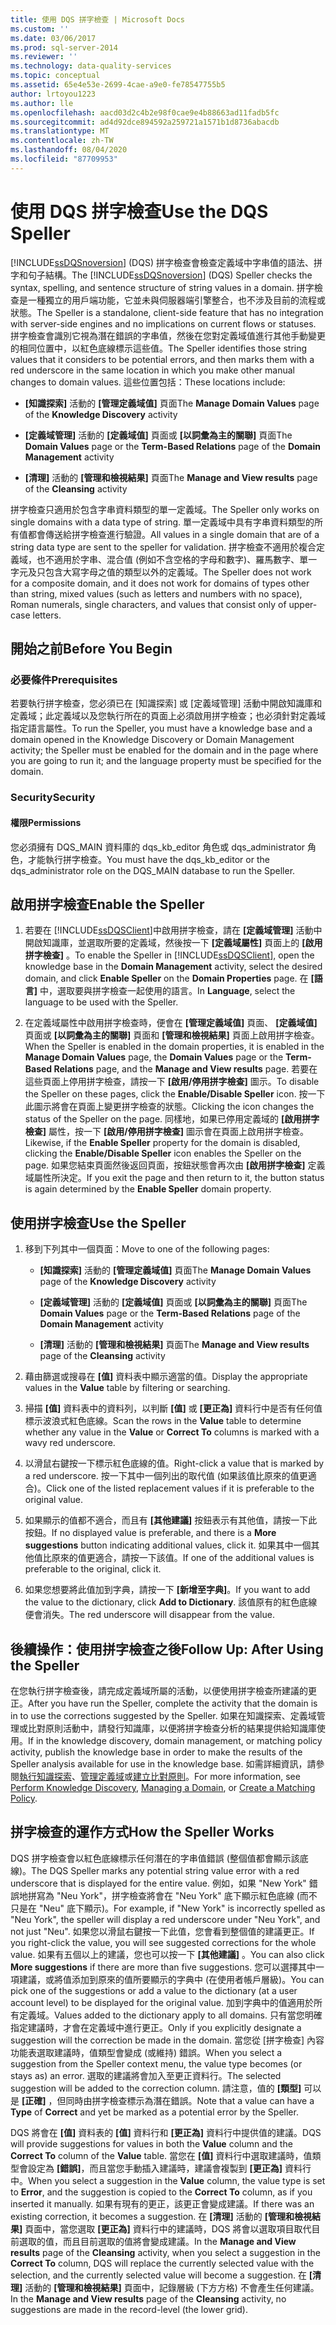 ```yaml
---
title: 使用 DQS 拼字檢查 | Microsoft Docs
ms.custom: ''
ms.date: 03/06/2017
ms.prod: sql-server-2014
ms.reviewer: ''
ms.technology: data-quality-services
ms.topic: conceptual
ms.assetid: 65e4e53e-2699-4cae-a9e0-fe78547755b5
author: lrtoyou1223
ms.author: lle
ms.openlocfilehash: aacd03d2c4b2e98f0cae9e4b88663ad11fadb5fc
ms.sourcegitcommit: ad4d92dce894592a259721a1571b1d8736abacdb
ms.translationtype: MT
ms.contentlocale: zh-TW
ms.lasthandoff: 08/04/2020
ms.locfileid: "87709953"
---
```

# <a name="use-the-dqs-speller"></a><span data-ttu-id="22178-102">使用 DQS 拼字檢查</span><span class="sxs-lookup"><span data-stu-id="22178-102">Use the DQS Speller</span></span>
  <span data-ttu-id="22178-103">[!INCLUDE[ssDQSnoversion](../includes/ssdqsnoversion-md.md)] (DQS) 拼字檢查會檢查定義域中字串值的語法、拼字和句子結構。</span><span class="sxs-lookup"><span data-stu-id="22178-103">The [!INCLUDE[ssDQSnoversion](../includes/ssdqsnoversion-md.md)] (DQS) Speller checks the syntax, spelling, and sentence structure of string values in a domain.</span></span> <span data-ttu-id="22178-104">拼字檢查是一種獨立的用戶端功能，它並未與伺服器端引擎整合，也不涉及目前的流程或狀態。</span><span class="sxs-lookup"><span data-stu-id="22178-104">The Speller is a standalone, client-side feature that has no integration with server-side engines and no implications on current flows or statuses.</span></span> <span data-ttu-id="22178-105">拼字檢查會識別它視為潛在錯誤的字串值，然後在您對定義域值進行其他手動變更的相同位置中，以紅色底線標示這些值。</span><span class="sxs-lookup"><span data-stu-id="22178-105">The Speller identifies those string values that it considers to be potential errors, and then marks them with a red underscore in the same location in which you make other manual changes to domain values.</span></span> <span data-ttu-id="22178-106">這些位置包括：</span><span class="sxs-lookup"><span data-stu-id="22178-106">These locations include:</span></span>  
  
-   <span data-ttu-id="22178-107">**[知識探索]** 活動的 **[管理定義域值]** 頁面</span><span class="sxs-lookup"><span data-stu-id="22178-107">The **Manage Domain Values** page of the **Knowledge Discovery** activity</span></span>  
  
-   <span data-ttu-id="22178-108">**[定義域管理]** 活動的 **[定義域值]** 頁面或 **[以詞彙為主的關聯]** 頁面</span><span class="sxs-lookup"><span data-stu-id="22178-108">The **Domain Values** page or the **Term-Based Relations** page of the **Domain Management** activity</span></span>  
  
-   <span data-ttu-id="22178-109">**[清理]** 活動的 **[管理和檢視結果]** 頁面</span><span class="sxs-lookup"><span data-stu-id="22178-109">The **Manage and View results** page of the **Cleansing** activity</span></span>  
  
 <span data-ttu-id="22178-110">拼字檢查只適用於包含字串資料類型的單一定義域。</span><span class="sxs-lookup"><span data-stu-id="22178-110">The Speller only works on single domains with a data type of string.</span></span> <span data-ttu-id="22178-111">單一定義域中具有字串資料類型的所有值都會傳送給拼字檢查進行驗證。</span><span class="sxs-lookup"><span data-stu-id="22178-111">All values in a single domain that are of a string data type are sent to the speller for validation.</span></span> <span data-ttu-id="22178-112">拼字檢查不適用於複合定義域，也不適用於字串、混合值 (例如不含空格的字母和數字)、羅馬數字、單一字元及只包含大寫字母之值的類型以外的定義域。</span><span class="sxs-lookup"><span data-stu-id="22178-112">The Speller does not work for a composite domain, and it does not work for domains of types other than string, mixed values (such as letters and numbers with no space), Roman numerals, single characters, and values that consist only of upper-case letters.</span></span>  
  
##  <a name="before-you-begin"></a><a name="BeforeYouBegin"></a> <span data-ttu-id="22178-113">開始之前</span><span class="sxs-lookup"><span data-stu-id="22178-113">Before You Begin</span></span>  
  
###  <a name="prerequisites"></a><a name="Prerequisites"></a> <span data-ttu-id="22178-114">必要條件</span><span class="sxs-lookup"><span data-stu-id="22178-114">Prerequisites</span></span>  
 <span data-ttu-id="22178-115">若要執行拼字檢查，您必須已在 [知識探索] 或 [定義域管理] 活動中開啟知識庫和定義域；此定義域以及您執行所在的頁面上必須啟用拼字檢查；也必須針對定義域指定語言屬性。</span><span class="sxs-lookup"><span data-stu-id="22178-115">To run the Speller, you must have a knowledge base and a domain opened in the Knowledge Discovery or Domain Management activity; the Speller must be enabled for the domain and in the page where you are going to run it; and the language property must be specified for the domain.</span></span>  
  
###  <a name="security"></a><a name="Security"></a> <span data-ttu-id="22178-116">Security</span><span class="sxs-lookup"><span data-stu-id="22178-116">Security</span></span>  
  
####  <a name="permissions"></a><a name="Permissions"></a> <span data-ttu-id="22178-117">權限</span><span class="sxs-lookup"><span data-stu-id="22178-117">Permissions</span></span>  
 <span data-ttu-id="22178-118">您必須擁有 DQS_MAIN 資料庫的 dqs_kb_editor 角色或 dqs_administrator 角色，才能執行拼字檢查。</span><span class="sxs-lookup"><span data-stu-id="22178-118">You must have the dqs_kb_editor or the dqs_administrator role on the DQS_MAIN database to run the Speller.</span></span>  
  
##  <a name="enable-the-speller"></a><a name="Enable"></a> <span data-ttu-id="22178-119">啟用拼字檢查</span><span class="sxs-lookup"><span data-stu-id="22178-119">Enable the Speller</span></span>  
  
1.  <span data-ttu-id="22178-120">若要在 [!INCLUDE[ssDQSClient](../includes/ssdqsclient-md.md)]中啟用拼字檢查，請在 **[定義域管理]** 活動中開啟知識庫，並選取所要的定義域，然後按一下 **[定義域屬性]** 頁面上的 **[啟用拼字檢查]** 。</span><span class="sxs-lookup"><span data-stu-id="22178-120">To enable the Speller in [!INCLUDE[ssDQSClient](../includes/ssdqsclient-md.md)], open the knowledge base in the **Domain Management** activity, select the desired domain, and click **Enable Speller** on the **Domain Properties** page.</span></span> <span data-ttu-id="22178-121">在 **[語言]** 中，選取要與拼字檢查一起使用的語言。</span><span class="sxs-lookup"><span data-stu-id="22178-121">In **Language**, select the language to be used with the Speller.</span></span>  
  
2.  <span data-ttu-id="22178-122">在定義域屬性中啟用拼字檢查時，便會在 **[管理定義域值]** 頁面、 **[定義域值]** 頁面或 **[以詞彙為主的關聯]** 頁面和 **[管理和檢視結果]** 頁面上啟用拼字檢查。</span><span class="sxs-lookup"><span data-stu-id="22178-122">When the Speller is enabled in the domain properties, it is enabled in the **Manage Domain Values** page, the **Domain Values** page or the **Term-Based Relations** page, and the **Manage and View results** page.</span></span> <span data-ttu-id="22178-123">若要在這些頁面上停用拼字檢查，請按一下 **[啟用/停用拼字檢查]** 圖示。</span><span class="sxs-lookup"><span data-stu-id="22178-123">To disable the Speller on these pages, click the **Enable/Disable Speller** icon.</span></span> <span data-ttu-id="22178-124">按一下此圖示將會在頁面上變更拼字檢查的狀態。</span><span class="sxs-lookup"><span data-stu-id="22178-124">Clicking the icon changes the status of the Speller on the page.</span></span> <span data-ttu-id="22178-125">同樣地，如果已停用定義域的 **[啟用拼字檢查]** 屬性，按一下 **[啟用/停用拼字檢查]** 圖示會在頁面上啟用拼字檢查。</span><span class="sxs-lookup"><span data-stu-id="22178-125">Likewise, if the **Enable Speller** property for the domain is disabled, clicking the **Enable/Disable Speller** icon enables the Speller on the page.</span></span> <span data-ttu-id="22178-126">如果您結束頁面然後返回頁面，按鈕狀態會再次由 **[啟用拼字檢查]** 定義域屬性所決定。</span><span class="sxs-lookup"><span data-stu-id="22178-126">If you exit the page and then return to it, the button status is again determined by the **Enable Speller** domain property.</span></span>  
  
##  <a name="use-the-speller"></a><a name="Use"></a> <span data-ttu-id="22178-127">使用拼字檢查</span><span class="sxs-lookup"><span data-stu-id="22178-127">Use the Speller</span></span>  
  
1.  <span data-ttu-id="22178-128">移到下列其中一個頁面：</span><span class="sxs-lookup"><span data-stu-id="22178-128">Move to one of the following pages:</span></span>  
  
    -   <span data-ttu-id="22178-129">**[知識探索]** 活動的 **[管理定義域值]** 頁面</span><span class="sxs-lookup"><span data-stu-id="22178-129">The **Manage Domain Values** page of the **Knowledge Discovery** activity</span></span>  
  
    -   <span data-ttu-id="22178-130">**[定義域管理]** 活動的 **[定義域值]** 頁面或 **[以詞彙為主的關聯]** 頁面</span><span class="sxs-lookup"><span data-stu-id="22178-130">The **Domain Values** page or the **Term-Based Relations** page of the **Domain Management** activity</span></span>  
  
    -   <span data-ttu-id="22178-131">**[清理]** 活動的 **[管理和檢視結果]** 頁面</span><span class="sxs-lookup"><span data-stu-id="22178-131">The **Manage and View results** page of the **Cleansing** activity</span></span>  
  
2.  <span data-ttu-id="22178-132">藉由篩選或搜尋在 **[值]** 資料表中顯示適當的值。</span><span class="sxs-lookup"><span data-stu-id="22178-132">Display the appropriate values in the **Value** table by filtering or searching.</span></span>  
  
3.  <span data-ttu-id="22178-133">掃描 **[值]** 資料表中的資料列，以判斷 **[值]** 或 **[更正為]** 資料行中是否有任何值標示波浪式紅色底線。</span><span class="sxs-lookup"><span data-stu-id="22178-133">Scan the rows in the **Value** table to determine whether any value in the **Value** or **Correct To** columns is marked with a wavy red underscore.</span></span>  
  
4.  <span data-ttu-id="22178-134">以滑鼠右鍵按一下標示紅色底線的值。</span><span class="sxs-lookup"><span data-stu-id="22178-134">Right-click a value that is marked by a red underscore.</span></span> <span data-ttu-id="22178-135">按一下其中一個列出的取代值 (如果該值比原來的值更適合)。</span><span class="sxs-lookup"><span data-stu-id="22178-135">Click one of the listed replacement values if it is preferable to the original value.</span></span>  
  
5.  <span data-ttu-id="22178-136">如果顯示的值都不適合，而且有 **[其他建議]** 按鈕表示有其他值，請按一下此按鈕。</span><span class="sxs-lookup"><span data-stu-id="22178-136">If no displayed value is preferable, and there is a **More suggestions** button indicating additional values, click it.</span></span> <span data-ttu-id="22178-137">如果其中一個其他值比原來的值更適合，請按一下該值。</span><span class="sxs-lookup"><span data-stu-id="22178-137">If one of the additional values is preferable to the original, click it.</span></span>  
  
6.  <span data-ttu-id="22178-138">如果您想要將此值加到字典，請按一下 **[新增至字典]**。</span><span class="sxs-lookup"><span data-stu-id="22178-138">If you want to add the value to the dictionary, click **Add to Dictionary**.</span></span> <span data-ttu-id="22178-139">該值原有的紅色底線便會消失。</span><span class="sxs-lookup"><span data-stu-id="22178-139">The red underscore will disappear from the value.</span></span>  
  
##  <a name="follow-up-after-using-the-speller"></a><a name="FollowUp"></a> <span data-ttu-id="22178-140">後續操作：使用拼字檢查之後</span><span class="sxs-lookup"><span data-stu-id="22178-140">Follow Up: After Using the Speller</span></span>  
 <span data-ttu-id="22178-141">在您執行拼字檢查後，請完成定義域所屬的活動，以便使用拼字檢查所建議的更正。</span><span class="sxs-lookup"><span data-stu-id="22178-141">After you have run the Speller, complete the activity that the domain is in to use the corrections suggested by the Speller.</span></span> <span data-ttu-id="22178-142">如果在知識探索、定義域管理或比對原則活動中，請發行知識庫，以便將拼字檢查分析的結果提供給知識庫使用。</span><span class="sxs-lookup"><span data-stu-id="22178-142">If in the knowledge discovery, domain management, or matching policy activity, publish the knowledge base in order to make the results of the Speller analysis available for use in the knowledge base.</span></span> <span data-ttu-id="22178-143">如需詳細資訊，請參閱[執行知識探索](../../2014/data-quality-services/perform-knowledge-discovery.md)、[管理定義域](../../2014/data-quality-services/managing-a-domain.md)或[建立比對原則](../../2014/data-quality-services/create-a-matching-policy.md)。</span><span class="sxs-lookup"><span data-stu-id="22178-143">For more information, see [Perform Knowledge Discovery](../../2014/data-quality-services/perform-knowledge-discovery.md), [Managing a Domain](../../2014/data-quality-services/managing-a-domain.md), or [Create a Matching Policy](../../2014/data-quality-services/create-a-matching-policy.md).</span></span>  
  
##  <a name="how-the-speller-works"></a><a name="How"></a> <span data-ttu-id="22178-144">拼字檢查的運作方式</span><span class="sxs-lookup"><span data-stu-id="22178-144">How the Speller Works</span></span>  
 <span data-ttu-id="22178-145">DQS 拼字檢查會以紅色底線標示任何潛在的字串值錯誤 (整個值都會顯示該底線)。</span><span class="sxs-lookup"><span data-stu-id="22178-145">The DQS Speller marks any potential string value error with a red underscore that is displayed for the entire value.</span></span> <span data-ttu-id="22178-146">例如，如果 "New York" 錯誤地拼寫為 "Neu York"，拼字檢查將會在 "Neu York" 底下顯示紅色底線 (而不只是在 "Neu" 底下顯示)。</span><span class="sxs-lookup"><span data-stu-id="22178-146">For example, if "New York" is incorrectly spelled as "Neu York", the speller will display a red underscore under "Neu York", and not just "Neu".</span></span> <span data-ttu-id="22178-147">如果您以滑鼠右鍵按一下此值，您會看到整個值的建議更正。</span><span class="sxs-lookup"><span data-stu-id="22178-147">If you right-click the value, you will see suggested corrections for the whole value.</span></span> <span data-ttu-id="22178-148">如果有五個以上的建議，您也可以按一下 **[其他建議]** 。</span><span class="sxs-lookup"><span data-stu-id="22178-148">You can also click **More suggestions** if there are more than five suggestions.</span></span> <span data-ttu-id="22178-149">您可以選擇其中一項建議，或將值添加到原來的值所要顯示的字典中 (在使用者帳戶層級)。</span><span class="sxs-lookup"><span data-stu-id="22178-149">You can pick one of the suggestions or add a value to the dictionary (at a user account level) to be displayed for the original value.</span></span> <span data-ttu-id="22178-150">加到字典中的值適用於所有定義域。</span><span class="sxs-lookup"><span data-stu-id="22178-150">Values added to the dictionary apply to all domains.</span></span> <span data-ttu-id="22178-151">只有當您明確指定建議時，才會在定義域中進行更正。</span><span class="sxs-lookup"><span data-stu-id="22178-151">Only if you explicitly designate a suggestion will the correction be made in the domain.</span></span> <span data-ttu-id="22178-152">當您從 [拼字檢查] 內容功能表選取建議時，值類型會變成 (或維持) 錯誤。</span><span class="sxs-lookup"><span data-stu-id="22178-152">When you select a suggestion from the Speller context menu, the value type becomes (or stays as) an error.</span></span> <span data-ttu-id="22178-153">選取的建議將會加入至更正資料行。</span><span class="sxs-lookup"><span data-stu-id="22178-153">The selected suggestion will be added to the correction column.</span></span> <span data-ttu-id="22178-154">請注意，值的 **[類型]** 可以是 **[正確]** ，但同時由拼字檢查標示為潛在錯誤。</span><span class="sxs-lookup"><span data-stu-id="22178-154">Note that a value can have a **Type** of **Correct** and yet be marked as a potential error by the Speller.</span></span>  
  
 <span data-ttu-id="22178-155">DQS 將會在 **[值]** 資料表的 **[值]** 資料行和 **[更正為]** 資料行中提供值的建議。</span><span class="sxs-lookup"><span data-stu-id="22178-155">DQS will provide suggestions for values in both the **Value** column and the **Correct To** column of the **Value** table.</span></span> <span data-ttu-id="22178-156">當您在 **[值]** 資料行中選取建議時，值類型會設定為 **[錯誤]**，而且當您手動插入建議時，建議會複製到 **[更正為]** 資料行中。</span><span class="sxs-lookup"><span data-stu-id="22178-156">When you select a suggestion in the **Value** column, the value type is set to **Error**, and the suggestion is copied to the **Correct To** column, as if you inserted it manually.</span></span> <span data-ttu-id="22178-157">如果有現有的更正，該更正會變成建議。</span><span class="sxs-lookup"><span data-stu-id="22178-157">If there was an existing correction, it becomes a suggestion.</span></span> <span data-ttu-id="22178-158">在 **[清理]** 活動的 **[管理和檢視結果]** 頁面中，當您選取 **[更正為]** 資料行中的建議時，DQS 將會以選取項目取代目前選取的值，而且目前選取的值將會變成建議。</span><span class="sxs-lookup"><span data-stu-id="22178-158">In the **Manage and View results** page of the **Cleansing** activity, when you select a suggestion in the **Correct To** column, DQS will replace the currently selected value with the selection, and the currently selected value will become a suggestion.</span></span> <span data-ttu-id="22178-159">在 **[清理]** 活動的 **[管理和檢視結果]** 頁面中，記錄層級 (下方方格) 不會產生任何建議。</span><span class="sxs-lookup"><span data-stu-id="22178-159">In the **Manage and View results** page of the **Cleansing** activity, no suggestions are made in the record-level (the lower grid).</span></span>  
  
  
